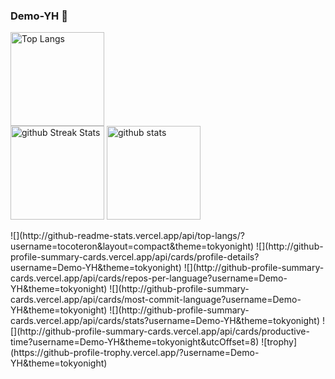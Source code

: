 ### Demo-YH 🦜
<p align="left"> 
  <img alt="Top Langs" height="150px" src="https://github-readme-stats.vercel.app/api/top-langs/?username=Demo-YH&layout=compact&count_private=true&show_icons=true&theme=tokyonight" /><br>
  <img alt="github Streak Stats" height="150px" src="https://github-readme-streak-stats.herokuapp.com/?user=Demo-YH&theme=onedark&count_private=true&show_icons=true&show_icons=true&theme=tokyonight" />  
  <img alt="github stats" height="150px" src="https://github-readme-stats.vercel.app/api?username=Demo-YH&count_private=true&show_icons=true&show_icons=true&theme=tokyonight" />
</p>
![](http://github-readme-stats.vercel.app/api/top-langs/?username=tocoteron&layout=compact&theme=tokyonight)
![](http://github-profile-summary-cards.vercel.app/api/cards/profile-details?username=Demo-YH&theme=tokyonight)
![](http://github-profile-summary-cards.vercel.app/api/cards/repos-per-language?username=Demo-YH&theme=tokyonight)
![](http://github-profile-summary-cards.vercel.app/api/cards/most-commit-language?username=Demo-YH&theme=tokyonight)
![](http://github-profile-summary-cards.vercel.app/api/cards/stats?username=Demo-YH&theme=tokyonight)
![](http://github-profile-summary-cards.vercel.app/api/cards/productive-time?username=Demo-YH&theme=tokyonight&utcOffset=8)
![trophy](https://github-profile-trophy.vercel.app/?username=Demo-YH&theme=tokyonight)

<!--
**Demo-YH/Demo-YH** is a ✨ _special_ ✨ repository because its `README.md` (this file) appears on your GitHub profile.

Here are some ideas to get you started:

- 🔭 I’m currently working on ...
- 🌱 I’m currently learning ...
- 👯 I’m looking to collaborate on ...
- 🤔 I’m looking for help with ...
- 💬 Ask me about ...
- 📫 How to reach me: ...
- 😄 Pronouns: ...
- ⚡ Fun fact: ...
-->
